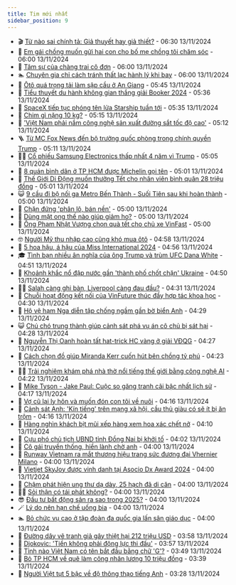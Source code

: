```yaml
---
title: Tim mới nhất
sidebar_position: 9
---
```


<!-- vnexpress-tin-moi-nhat:START -->
- 🎬 [Từ nào sai chính tả: Giả thuyết hay giả thiết?](https://vnexpress.net/tu-nao-sai-chinh-ta-gia-thuyet-hay-gia-thiet-4815072.html) - 06:30 13/11/2024
- 🐎 [Em gái chồng muốn gửi hai con cho bố mẹ chồng tôi chăm sóc](https://vnexpress.net/em-gai-chong-muon-gui-hai-con-cho-bo-me-chong-toi-cham-soc-4815487.html) - 06:00 13/11/2024
- 🦍 [Tâm sự của chàng trai cô đơn](https://vnexpress.net/tam-su-cua-chang-trai-co-don-4815395.html) - 06:00 13/11/2024
- 🏊 [Chuyên gia chỉ cách tránh thất lạc hành lý khi bay](https://vnexpress.net/chuyen-gia-chi-cach-tranh-that-lac-hanh-ly-khi-bay-4815100.html) - 06:00 13/11/2024
- 🎊 [Ôtô quá trọng tải làm sập cầu ở An Giang](https://vnexpress.net/oto-qua-trong-tai-lam-sap-cau-o-an-giang-4815556.html) - 05:45 13/11/2024
- 🎃 [Tiểu thuyết du hành không gian thắng giải Booker 2024](https://vnexpress.net/tieu-thuyet-du-hanh-khong-gian-thang-giai-booker-2024-4815410.html) - 05:36 13/11/2024
- 🧰 [SpaceX tiếp tục phóng tên lửa Starship tuần tới](https://vnexpress.net/spacex-tiep-tuc-phong-ten-lua-starship-tuan-toi-4815445.html) - 05:35 13/11/2024
- 🔭 [Chim gì nặng 10 kg?](https://vnexpress.net/chim-gi-nang-10-kg-4815446.html) - 05:15 13/11/2024
- 🫶 [&#39;Việt Nam phải nắm công nghệ sản xuất đường sắt tốc độ cao&#39;](https://vnexpress.net/viet-nam-phai-nam-cong-nghe-san-xuat-duong-sat-toc-do-cao-4815525.html) - 05:12 13/11/2024
- 🪜 [Từ MC Fox News đến bộ trưởng quốc phòng trong chính quyền Trump](https://vnexpress.net/tu-mc-fox-news-den-bo-truong-quoc-phong-trong-chinh-quyen-trump-4815415.html) - 05:11 13/11/2024
- 👨‍🏫 [Cổ phiếu Samsung Electronics thấp nhất 4 năm vì Trump](https://vnexpress.net/co-phieu-samsung-electronics-thap-nhat-4-nam-vi-trump-4815447.html) - 05:05 13/11/2024
- 🎊 [8 quán bình dân ở TP HCM được Michelin gọi tên](https://vnexpress.net/8-quan-binh-dan-o-tp-hcm-duoc-michelin-goi-ten-4815268.html) - 05:01 13/11/2024
- 🎊 [Thế Giới Di Động muốn thưởng Tết cho nhân viên bình quân 28 triệu đồng](https://vnexpress.net/the-gioi-di-dong-muon-thuong-tet-cho-nhan-vien-binh-quan-28-trieu-dong-4815531.html) - 05:01 13/11/2024
- 😺 [9 cầu đi bộ nối ga Metro Bến Thành - Suối Tiên sau khi hoàn thành](https://vnexpress.net/9-cau-di-bo-noi-ga-metro-ben-thanh-suoi-tien-sau-khi-hoan-thanh-4812543.html) - 05:00 13/11/2024
- 🐘 [Chặn đứng &#39;phân lô, bán nền&#39;](https://vnexpress.net/chan-dung-phan-lo-ban-nen-4815430.html) - 05:00 13/11/2024
- 🌁 [Dùng mật ong thế nào giúp giảm ho?](https://vnexpress.net/dung-mat-ong-the-nao-giup-giam-ho-4815515.html) - 05:00 13/11/2024
- 🐲 [Ông Phạm Nhật Vượng chọn quà tết cho chủ xe VinFast](https://vnexpress.net/ong-pham-nhat-vuong-chon-qua-tet-cho-chu-xe-vinfast-4815508.html) - 05:00 13/11/2024
- 🤓 [Người Mỹ thu nhập cao cũng khó mua ôtô](https://vnexpress.net/nguoi-my-thu-nhap-cao-cung-kho-mua-oto-4815506.html) - 04:58 13/11/2024
- 💪 [5 hoa hậu, á hậu của Miss International 2024](https://vnexpress.net/5-hoa-hau-a-hau-cua-miss-international-2024-4815428.html) - 04:56 13/11/2024
- 🎓 [Tình bạn nhiều ân nghĩa của ông Trump và trùm UFC Dana White](https://vnexpress.net/tinh-ban-nhieu-an-nghia-cua-ong-trump-va-trum-ufc-dana-white-4814641.html) - 04:51 13/11/2024
- 🫣 [Khoảnh khắc nổ đập nước gần &#39;thành phố chốt chặn&#39; Ukraine](https://vnexpress.net/khoanh-khac-no-dap-nuoc-gan-thanh-pho-chot-chan-ukraine-4815481.html) - 04:50 13/11/2024
- 🧑‍💻 [Salah càng ghi bàn, Liverpool càng đau đầu?](https://vnexpress.net/salah-cang-ghi-ban-liverpool-cang-dau-dau-4815528.html) - 04:31 13/11/2024
- 🐲 [Chuỗi hoạt động kết nối của VinFuture thúc đẩy hợp tác khoa học](https://vnexpress.net/chuoi-hoat-dong-ket-noi-cua-vinfuture-thuc-day-hop-tac-khoa-hoc-4815453.html) - 04:30 13/11/2024
- 🌝 [Hộ vệ hạm Nga diễn tập chống ngầm gần bờ biển Anh](https://vnexpress.net/ho-ve-ham-nga-dien-tap-chong-ngam-gan-bo-bien-anh-4815526.html) - 04:29 13/11/2024
- 😺 [Chú chó trung thành giúp cảnh sát phá vụ án cô chủ bị sát hại](https://vnexpress.net/chu-cho-trung-thanh-giup-canh-sat-pha-vu-an-sat-hai-chu-4815502.html) - 04:28 13/11/2024
- 🐎 [Nguyễn Thị Oanh hoàn tất hat-trick HC vàng ở giải VĐQG](https://vnexpress.net/nguyen-thi-oanh-hoan-tat-hat-trick-hc-vang-o-giai-vdqg-4815500.html) - 04:27 13/11/2024
- 🎡 [Cách chọn đồ giúp Miranda Kerr cuốn hút bên chồng tỷ phú](https://vnexpress.net/cach-chon-do-giup-miranda-kerr-cuon-hut-ben-chong-ty-phu-4815045.html) - 04:23 13/11/2024
- 👨‍🏫 [Trải nghiệm khám phá nhà thờ nổi tiếng thế giới bằng công nghệ AI](https://vnexpress.net/trai-nghiem-kham-pha-nha-tho-noi-tieng-the-gioi-bang-cong-nghe-ai-4814703.html) - 04:22 13/11/2024
- 🦆 [Mike Tyson - Jake Paul: Cuộc so găng tranh cãi bậc nhất lịch sử](https://vnexpress.net/mike-tyson-jake-paul-cuoc-so-gang-tranh-cai-bac-nhat-lich-su-4815338.html) - 04:17 13/11/2024
- 🚦 [Vợ cũ lại ly hôn và muốn đón con tôi về nuôi](https://vnexpress.net/vo-cu-lai-ly-hon-va-muon-don-con-toi-ve-nuoi-4815486.html) - 04:16 13/11/2024
- 💫 [Cảnh sát Anh: &#39;Kín tiếng&#39; trên mạng xã hội, cầu thủ giàu có sẽ ít bị ăn trộm](https://vnexpress.net/canh-sat-anh-kin-tieng-tren-mang-xa-hoi-cau-thu-giau-co-se-it-bi-an-trom-4815329.html) - 04:16 13/11/2024
- 🎉 [Hàng nghìn khách bịt mũi xếp hàng xem hoa xác chết nở](https://vnexpress.net/hang-nghin-khach-bit-mui-xep-hang-xem-hoa-xac-chet-no-4815465.html) - 04:10 13/11/2024
- 🌋 [Cựu phó chủ tịch UBND tỉnh Đồng Nai bị khởi tố](https://vnexpress.net/cuu-pho-chu-tich-ubnd-tinh-dong-nai-bi-khoi-to-4815493.html) - 04:02 13/11/2024
- 🤖 [Cô gái truyền thống, hiền lành chờ anh](https://vnexpress.net/co-gai-truyen-thong-hien-lanh-cho-anh-4815394.html) - 04:00 13/11/2024
- 🦏 [Runway Vietnam ra mắt thương hiệu trang sức đương đại Vhernier Milano](https://vnexpress.net/runway-vietnam-ra-mat-thuong-hieu-trang-suc-duong-dai-vhernier-milano-4815501.html) - 04:00 13/11/2024
- 🦩 [Vietjet SkyJoy được vinh danh tại Asocio Dx Award 2024](https://vnexpress.net/vietjet-skyjoy-duoc-vinh-danh-tai-asocio-dx-award-2024-4815498.html) - 04:00 13/11/2024
- 👺 [Chậm phát hiện ung thư dạ dày, 25 hạch đã di căn](https://vnexpress.net/cham-phat-hien-ung-thu-da-day-25-hach-da-di-can-4815471.html) - 04:00 13/11/2024
- 🧑‍🏫 [Sỏi thận có tái phát không?](https://vnexpress.net/soi-than-co-tai-phat-khong-4815460.html) - 04:00 13/11/2024
- 😎 [Đầu tư bất động sản ra sao trong 2025?](https://vnexpress.net/dau-tu-bat-dong-san-ra-sao-trong-2025-4815442.html) - 04:00 13/11/2024
- 🪄 [Lý do nên hạn chế uống bia](https://vnexpress.net/ly-do-nen-han-che-uong-bia-4815423.html) - 04:00 13/11/2024
- 🏊 [Bỏ chức vụ cao ở tập đoàn đa quốc gia lấn sân giáo dục](https://vnexpress.net/bo-chuc-vu-cao-o-tap-doan-da-quoc-gia-lan-san-giao-duc-4814605.html) - 04:00 13/11/2024
- 💃 [Đường dây vẽ tranh giả gây thiệt hại 212 triệu USD](https://vnexpress.net/duong-day-ve-tranh-gia-gay-thiet-hai-212-trieu-usd-4815483.html) - 03:58 13/11/2024
- 🦆 [Djokovic: &#39;Tiền không phải động lực thi đấu&#39;](https://vnexpress.net/djokovic-tien-khong-phai-dong-luc-thi-dau-4815480.html) - 03:57 13/11/2024
- 🎊 [Tỉnh nào Việt Nam có tên bắt đầu bằng chữ &#39;G&#39;?](https://vnexpress.net/tinh-nao-viet-nam-co-ten-bat-dau-bang-chu-g-4814587.html) - 03:49 13/11/2024
- 👺 [Bỏ TP HCM về quê làm công nhân lương 10 triệu đồng](https://vnexpress.net/bo-tp-hcm-ve-que-lam-cong-nhan-luong-10-trieu-dong-4815475.html) - 03:39 13/11/2024
- 🎡 [Người Việt tụt 5 bậc về độ thông thạo tiếng Anh](https://vnexpress.net/nguoi-viet-tut-5-bac-ve-do-thong-thao-tieng-anh-4815354.html) - 03:28 13/11/2024<!-- vnexpress-tin-moi-nhat:END -->
